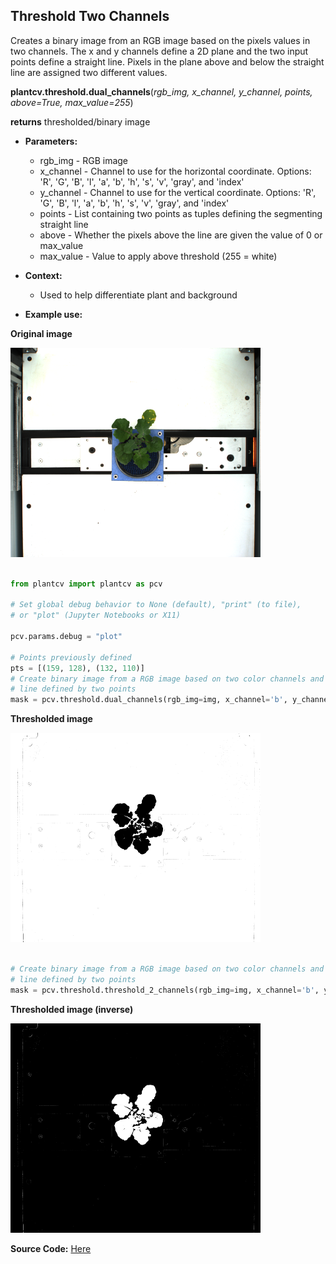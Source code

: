 ## Threshold Two Channels

Creates a binary image from an RGB image based on the pixels values in two channels.
The x and y channels define a 2D plane and the two input points define a straight line.
Pixels in the plane above and below the straight line are assigned two different values.

**plantcv.threshold.dual_channels**(*rgb_img, x_channel, y_channel, points, above=True, max_value=255*)

**returns** thresholded/binary image

- **Parameters:**
    - rgb_img - RGB image
    - x_channel - Channel to use for the horizontal coordinate.
      Options:  'R', 'G', 'B', 'l', 'a', 'b', 'h', 's', 'v', 'gray', and 'index'
    - y_channel - Channel to use for the vertical coordinate.
      Options:  'R', 'G', 'B', 'l', 'a', 'b', 'h', 's', 'v', 'gray', and 'index'
    - points - List containing two points as tuples defining the segmenting straight line
    - above - Whether the pixels above the line are given the value of 0 or max_value
    - max_value - Value to apply above threshold (255 = white)

- **Context:**
    - Used to help differentiate plant and background
- **Example use:**
    <!-- - [Use In VIS Tutorial](tutorials/vis_tutorial.md) -->

**Original image**

![Screenshot](img/documentation_images/threshold_2channels/VIS_TV_z500_h2_g0_e100_163042_0_m.png)


```python

from plantcv import plantcv as pcv

# Set global debug behavior to None (default), "print" (to file),
# or "plot" (Jupyter Notebooks or X11)

pcv.params.debug = "plot"

# Points previously defined  
pts = [(159, 128), (132, 110)]
# Create binary image from a RGB image based on two color channels and a straight
# line defined by two points
mask = pcv.threshold.dual_channels(rgb_img=img, x_channel='b', y_channel='a', points=pts, above=True, max_value=255)

```

**Thresholded image**

![Screenshot](img/documentation_images/threshold_2channels/VIS_TV_z500_h2_g0_e100_163042_0_ba_mask_inv_m.png)

```python

# Create binary image from a RGB image based on two color channels and a straight
# line defined by two points
mask = pcv.threshold.threshold_2_channels(rgb_img=img, x_channel='b', y_channel='a', points=pts, above=False, max_value=255)
```

**Thresholded image (inverse)**

![Screenshot](img/documentation_images/threshold_2channels/VIS_TV_z500_h2_g0_e100_163042_0_ba_mask_m.png)

**Source Code:** [Here](https://github.com/danforthcenter/plantcv/blob/master/plantcv/plantcv/threshold/threshold_methods.py)
